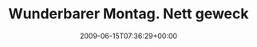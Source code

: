 ---
retweeted: false
source: <a href="http://twitter.com" rel="nofollow">Twitter Web Client</a>
entities:
  hashtags: []
  symbols: []
  user_mentions: []
  urls: []
display_text_range:
- '0'
- '131'
favorite_count: '0'
id_str: '2175300017'
truncated: false
retweet_count: '0'
id: '2175300017'
created_at: Mon Jun 15 07:36:29 +0000 2009
favorited: false
full_text: Wunderbarer Montag. Nett geweckt, Zahnpasta-Himmel, frischer Kaffee, Dredg
  im Ohr. Vielleicht lass ich das Trac noch ne Weile zu...
lang: de
tags:
- pesos:twitter
date: '2009-06-15T07:36:29+00:00'
src: https://twitter.com/bascht/status/2175300017
original_url: https://twitter.com/bascht/status/2175300017
type: twitter_tweet
text: Wunderbarer Montag. Nett geweckt, Zahnpasta-Himmel, frischer Kaffee, Dredg im
  Ohr. Vielleicht lass ich das Trac noch ne Weile zu...
title: Wunderbarer Montag. Nett geweck

---